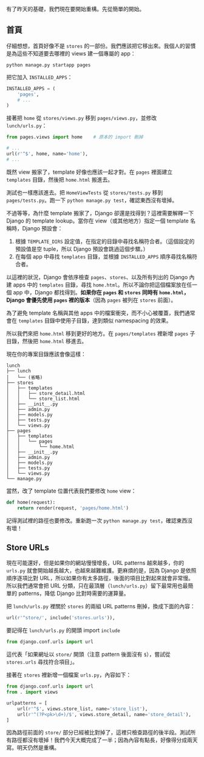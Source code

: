 有了昨天的基礎，我們現在要開始重構。先從簡單的開始。

## 首頁

仔細想想，首頁好像不是 `stores` 的一部份。我們應該把它移出來。我個人的習慣是為這些不知道要去哪裡的 views 建一個專屬的 app：

```
python manage.py startapp pages
```

把它加入 `INSTALLED_APPS`：

```python
INSTALLED_APPS = (
    'pages',
    # ...
)
```

接著把 `home` 從 `stores/views.py` 移到 `pages/views.py`，並修改 `lunch/urls.py`：

```python
from pages.views import home    # 原本的 import 刪掉

# ...
url(r'^$', home, name='home'),
# ...
```

既然 view 搬家了，template 好像也應該一起才對。在 `pages` 裡面建立 `templates` 目錄，然後把 `home.html` 搬進去。

測試也一樣應該進去。把 `HomeViewTests` 從 `stores/tests.py` 移到 `pages/tests.py`。跑一下 `python manage.py test`，確認東西沒有壞掉。

不過等等，為什麼 template 搬家了，Django 卻還是找得到？這裡需要解釋一下 Django 的 template lookup。當你在 view（或其他地方）指定一個 template 名稱時，Django 預設會：

1. 根據 `TEMPLATE_DIRS` 設定值，在指定的目錄中尋找名稱符合者。（這個設定的預設值是空 tuple，所以 Django 預設會跳過這個步驟。）
2. 在每個 app 中尋找 `templates` 目錄，並根據 `INSTALLED_APPS` 順序尋找名稱符合者。

以這裡的狀況，Django 會依序檢查 `pages`、`stores`、以及所有列出的 Django 內建 apps 中的 `templates` 目錄，尋找 `home.html`。所以不論你把這個檔案放在任一個 app 中，Django 都找得到。**如果你在 `pages` 和 `stores` 同時有 `home.html`，Django 會優先使用 `pages` 裡的版本**（因為 `pages` 被列在 `stores` 前面）。

為了避免 template 名稱與其他 apps 中的檔案衝突，而不小心被覆蓋，我們通常會在 `templates` 目錄中使用子目錄，達到類似 namespacing 的效果。

所以我們來把 `home.html` 移到更好的地方。在 `pages/templates` 裡新增 `pages` 子目錄，然後把 `home.html` 移進去。

現在你的專案目錄應該會像這樣：

```
lunch
├── lunch
│   └── (省略)
├── stores
│   ├── templates
│   │   ├── store_detail.html
│   │   └── store_list.html
│   ├── __init__.py
│   ├── admin.py
│   ├── models.py
│   ├── tests.py
│   └── views.py
├── pages
│   ├── templates
│   │   └── pages
│   │       └── home.html
│   ├── __init__.py
│   ├── admin.py
│   ├── models.py
│   ├── tests.py
│   └── views.py
└── manage.py
```

當然，改了 template 位置代表我們要修改 `home` view：

```python
def home(request):
    return render(request, 'pages/home.html')
```

記得測試裡的路徑也要修改。重新跑一次 `python manage.py test`，確認東西沒有壞！

## Store URLs

現在可能還好，但是如果你的網站慢慢增長，URL patterns 越來越多，你的 `urls.py` 就會開始越長越大，也越來越難維護。更麻煩的是，因為 Django 是依照順序逐項比對 URL，所以如果你有太多路徑，後面的項目比對起來就會非常慢。所以我們通常會把 URL 分類，只在最頂層（`lunch/urls.py`）留下最常用也最簡單的 patterns，降低 Django 比對時需要的運算量。

把 `lunch/urls.py` 裡關於 `stores` 的兩組 URL patterns 刪掉，換成下面的內容：

```python
url(r'^store/', include('stores.urls')),
```
要記得在 `lunch/urls.py` 的開頭 import `include`

```python
from django.conf.urls import url
```

這代表「如果網址以 `store/` 開頭（注意 pattern 後面沒有 `$`），嘗試從 `stores.urls` 尋找符合項目」。

接著在 `stores` 裡新增一個檔案 `urls.py`，內容如下：

```python
from django.conf.urls import url
from . import views

urlpatterns = [
    url(r'^$', views.store_list, name='store_list'),
    url(r'^(?P<pk>\d+)/$', views.store_detail, name='store_detail'),
]
```

因為路徑前面的 `store/` 部分已經被比對掉了，這裡只檢查路徑的後半段。測試所有路徑都沒有壞掉！我們今天大概完成了一半；因為內容有點長，好像得分成兩天寫。明天仍然是重構。
